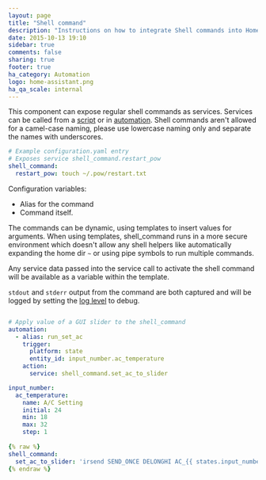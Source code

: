 ```yaml
---
layout: page
title: "Shell command"
description: "Instructions on how to integrate Shell commands into Home Assistant."
date: 2015-10-13 19:10
sidebar: true
comments: false
sharing: true
footer: true
ha_category: Automation
logo: home-assistant.png
ha_qa_scale: internal
---
```


This component can expose regular shell commands as services. Services can be called from a [script] or in [automation].
Shell commands aren't allowed for a camel-case naming, please use lowercase naming only and separate the names with underscores.

[script]: /components/script/
[automation]: /getting-started/automation/

```yaml
# Example configuration.yaml entry
# Exposes service shell_command.restart_pow
shell_command:
  restart_pow: touch ~/.pow/restart.txt
```

Configuration variables:

 - Alias for the command
 - Command itself.

The commands can be dynamic, using templates to insert values for arguments. When using templates, shell_command runs in a more secure environment which doesn't allow any shell helpers like automatically expanding the home dir `~` or using pipe symbols to run multiple commands.

Any service data passed into the service call to activate the shell command will be available as a variable within the template.

`stdout` and `stderr` output from the command are both captured and will be logged by setting the [log level](/components/logger/) to debug.

```yaml

# Apply value of a GUI slider to the shell_command
automation:
  - alias: run_set_ac
    trigger:
      platform: state
      entity_id: input_number.ac_temperature
    action:
      service: shell_command.set_ac_to_slider

input_number:
  ac_temperature:
    name: A/C Setting
    initial: 24
    min: 18
    max: 32
    step: 1
    
{% raw %}
shell_command:
  set_ac_to_slider: 'irsend SEND_ONCE DELONGHI AC_{{ states.input_number.ac_temperature.state }}_AUTO'
{% endraw %}
```
